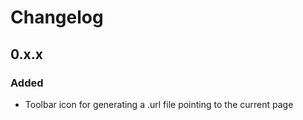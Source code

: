 # Changelog

## 0.x.x
### Added
- Toolbar icon for generating a .url file pointing to the current page
